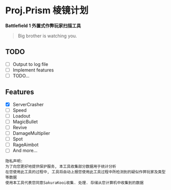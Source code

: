 # Proj.Prism 棱镜计划
**Battlefield 1 外置式作弊玩家扫描工具**

> Big brother is watching you.

## TODO
- [ ] Output to log file
- [ ] Implement features
- [ ] TODO...

## Features
- [x] ServerCrasher
- [ ] Speed
- [ ] Loadout
- [ ] MagicBullet
- [ ] Revive
- [ ] DamageMultiplier
- [ ] Spot
- [ ] RageAimbot
- [ ] And more...

```
隐私声明: 
为了向您更好地提供保护服务, 本工具收集部分数据用于统计分析
在您使用此工具的过程中, 工具将自动上报您使用此工具过程中所检测到的疑似作弊玩家及类型等数据
使用本工具代表您同意SakuraKooi收集. 处理. 存储从您计算机中收集到的数据
```
